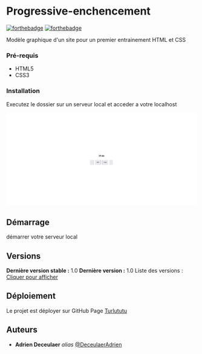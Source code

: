 # Progressive-enchencement

[![forthebadge](http://forthebadge.com/images/badges/built-with-love.svg)](http://forthebadge.com) [![forthebadge](http://forthebadge.com/images/badges/powered-by-electricity.svg)](http://forthebadge.com)

Modèle graphique d'un site pour un premier entrainement HTML et CSS

### Pré-requis

- HTML5
- CSS3

### Installation

Executez le dossier sur un serveur local et acceder a votre localhost

![](https://raw.githubusercontent.com/DeceulaerAdrien/react-pomodoro/main/assets/pomodoro.PNG)

## Démarrage

démarrer votre serveur local

## Versions

**Dernière version stable :** 1.0
**Dernière version :** 1.0
Liste des versions : [Cliquer pour afficher](https://github.com/DeceulaerAdrien/Progressive-enchencement/tags)

## Déploiement

Le projet est déployer sur GitHub Page
[Turlututu](https://pedantic-panini-61697f.netlify.app)

## Auteurs

- **Adrien Deceulaer** _alias_ [@DeceulaerAdrien](https://github.com/DeceulaerAdrien)
